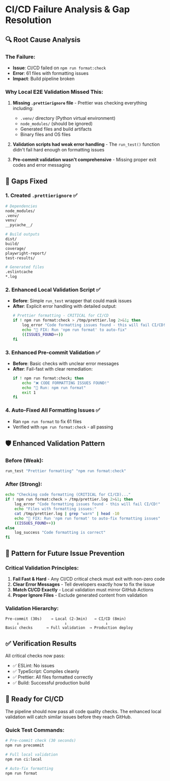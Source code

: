 # CI/CD Failure Analysis & Gap Resolution

## 🔍 Root Cause Analysis

### The Failure:

- **Issue**: CI/CD failed on `npm run format:check`
- **Error**: 61 files with formatting issues
- **Impact**: Build pipeline broken

### Why Local E2E Validation Missed This:

1. **Missing `.prettierignore` file** - Prettier was checking everything including:

   - `.venv/` directory (Python virtual environment)
   - `node_modules/` (should be ignored)
   - Generated files and build artifacts
   - Binary files and OS files

2. **Validation scripts had weak error handling** - The `run_test()` function didn't fail hard enough on formatting issues

3. **Pre-commit validation wasn't comprehensive** - Missing proper exit codes and error messaging

## 🔧 Gaps Fixed

### 1. Created `.prettierignore` ✅

```bash
# Dependencies
node_modules/
.venv/
venv/
__pycache__/

# Build outputs
dist/
build/
coverage/
playwright-report/
test-results/

# Generated files
.eslintcache
*.log
```

### 2. Enhanced Local Validation Script ✅

- **Before**: Simple `run_test` wrapper that could mask issues
- **After**: Explicit error handling with detailed output:
  ```bash
  # Prettier formatting - CRITICAL for CI/CD
  if ! npm run format:check > /tmp/prettier.log 2>&1; then
      log_error "Code formatting issues found - this will fail CI/CD!"
      echo "🔧 FIX: Run 'npm run format' to auto-fix"
      ((ISSUES_FOUND++))
  fi
  ```

### 3. Enhanced Pre-commit Validation ✅

- **Before**: Basic checks with unclear error messages
- **After**: Fail-fast with clear remediation:
  ```bash
  if ! npm run format:check; then
      echo "❌ CODE FORMATTING ISSUES FOUND!"
      echo "🔧 Run: npm run format"
      exit 1
  fi
  ```

### 4. Auto-Fixed All Formatting Issues ✅

- Ran `npm run format` to fix 61 files
- Verified with `npm run format:check` - all passing

## 🛡️ Enhanced Validation Pattern

### Before (Weak):

```bash
run_test "Prettier formatting" "npm run format:check"
```

### After (Strong):

```bash
echo "Checking code formatting (CRITICAL for CI/CD)..."
if ! npm run format:check > /tmp/prettier.log 2>&1; then
    log_error "Code formatting issues found - this will fail CI/CD!"
    echo "Files with formatting issues:"
    cat /tmp/prettier.log | grep "warn" | head -10
    echo "🔧 FIX: Run 'npm run format' to auto-fix formatting issues"
    ((ISSUES_FOUND++))
else
    log_success "Code formatting is correct"
fi
```

## 🎯 Pattern for Future Issue Prevention

### Critical Validation Principles:

1. **Fail Fast & Hard** - Any CI/CD critical check must exit with non-zero code
2. **Clear Error Messages** - Tell developers exactly how to fix the issue
3. **Match CI/CD Exactly** - Local validation must mirror GitHub Actions
4. **Proper Ignore Files** - Exclude generated content from validation

### Validation Hierarchy:

```
Pre-commit (30s)    → Local (2-3min)   → CI/CD (8min)
     ↓                    ↓                 ↓
Basic checks      → Full validation  → Production deploy
```

## ✅ Verification Results

All critical checks now pass:

- ✅ ESLint: No issues
- ✅ TypeScript: Compiles cleanly
- ✅ Prettier: All files formatted correctly
- ✅ Build: Successful production build

## 🚀 Ready for CI/CD

The pipeline should now pass all code quality checks. The enhanced local validation will catch similar issues before they reach GitHub.

### Quick Test Commands:

```bash
# Pre-commit check (30 seconds)
npm run precommit

# Full local validation
npm run ci:local

# Auto-fix formatting
npm run format
```

